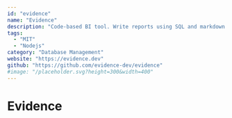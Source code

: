 ```yaml
---
id: "evidence"
name: "Evidence"
description: "Code-based BI tool. Write reports using SQL and markdown and they render as a website."
tags:
  - "MIT"
  - "Nodejs"
category: "Database Management"
website: "https://evidence.dev"
github: "https://github.com/evidence-dev/evidence"
#image: "/placeholder.svg?height=300&width=400"
---
```


# Evidence
